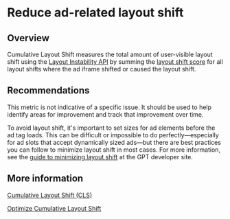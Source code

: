# Reduce ad-related layout shift

## Overview

Cumulative Layout Shift measures the total amount of user-visible layout shift
using the [Layout Instability API](https://wicg.github.io/layout-instability/)
by summing the [layout shift score](https://web.dev/cls/#layout-shift-score) for
all layout shifts where the ad iframe shifted or caused the layout shift.

## Recommendations

This metric is not indicative of a specific issue. It should be used to help
identify areas for improvement and track that improvement over time.

To avoid layout shift, it's important to set sizes for ad elements before the
ad tag loads. This can be difficult or impossible to do perfectly—especially for
ad slots that accept dynamically sized ads—but there are best practices you can
follow to minimize layout shift in most cases. For more information, see the
[guide to minimizing layout shift](https://developers.google.com/publisher-tag/guides/minimize-layout-shift)
at the GPT developer site.

## More information

[Cumulative Layout Shift (CLS)](https://web.dev/cls/)

[Optimize Cumulative Layout Shift](https://web.dev/optimize-cls/)
